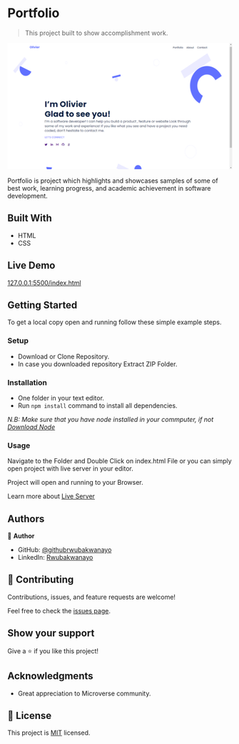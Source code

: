 
# Portfolio

> This project built to show accomplishment work.

![screenshot](./images/Screenshot%20(1080).png)

Portfolio is project which highlights and showcases samples of some of best work, learning progress, and academic achievement in software development.

## Built With

- HTML
- CSS

## Live Demo

[127.0.0.1:5500/index.html](http://127.0.0.1:5500/index.html)

## Getting Started


To get a local copy open and running follow these simple example steps.

### Setup
- Download or Clone Repository.
- In case you downloaded repository Extract ZIP Folder.

### Installation
- One folder in your text editor.
- Run `npm install` command to install all dependencies.

*N.B: Make sure that you have node installed in your commputer, if not [Download Node](https://nodejs.org/en/)*

### Usage
Navigate to the Folder and Double Click on index.html File or you can simply open project with live server in your editor.

Project will open and running to your Browser.

Learn more about [Live Server](https://marketplace.visualstudio.com/items?itemName=ritwickdey.LiveServer#:~:text=Shortcuts%20to%20Start%2FStop%20Server&text=Open%20a%20HTML%20file%20and,on%20Open%20with%20Live%20Server%20.&text=Open%20the%20Command%20Pallete%20by,Server%20to%20stop%20a%20server)

## Authors

👤 **Author**

- GitHub: [@githubrwubakwanayo](https://github.com/RWUBAKWANAYO)
- LinkedIn: [Rwubakwanayo](https://www.linkedin.com/in/rwubakwanayo-olivier)

## 🤝 Contributing

Contributions, issues, and feature requests are welcome!

Feel free to check the [issues page](../../issues/).

## Show your support

Give a ⭐️ if you like this project!

## Acknowledgments

-   Great appreciation to Microverse community.

## 📝 License

This project is [MIT](./MIT.md) licensed.

